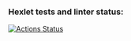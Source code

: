 ### Hexlet tests and linter status:
[![Actions Status](https://github.com/VBuzorina/frontend-project-12/actions/workflows/hexlet-check.yml/badge.svg)](https://github.com/VBuzorina/frontend-project-12/actions)